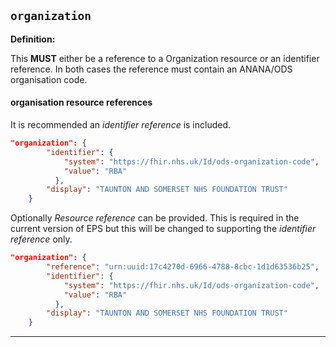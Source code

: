 ## `organization`

<b>Definition:</b>

This **MUST** either be a reference to a Organization resource or an identifier reference. In both cases the reference must contain an ANANA/ODS organisation code.

#### organisation resource references

It is recommended an *identifier reference* is included.

```json
"organization": {
        "identifier": {
            "system": "https://fhir.nhs.uk/Id/ods-organization-code",
            "value": "RBA"
          },
        "display": "TAUNTON AND SOMERSET NHS FOUNDATION TRUST"
    }
```

Optionally *Resource reference* can be provided. This is required in the current version of EPS but this will be changed to supporting the *identifier reference* only.

```json
"organization": {
        "reference": "urn:uuid:17c4270d-6966-4788-8cbc-1d1d63536b25",
        "identifier": {
            "system": "https://fhir.nhs.uk/Id/ods-organization-code",
            "value": "RBA"
          },
        "display": "TAUNTON AND SOMERSET NHS FOUNDATION TRUST"
    }
```

---

